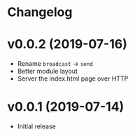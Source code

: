 # Changelog

# v0.0.2 (2019-07-16)

* Rename `broadcast` -> `send`
* Better module layout
* Server the index.html page over HTTP

# v0.0.1 (2019-07-14)

* Initial release